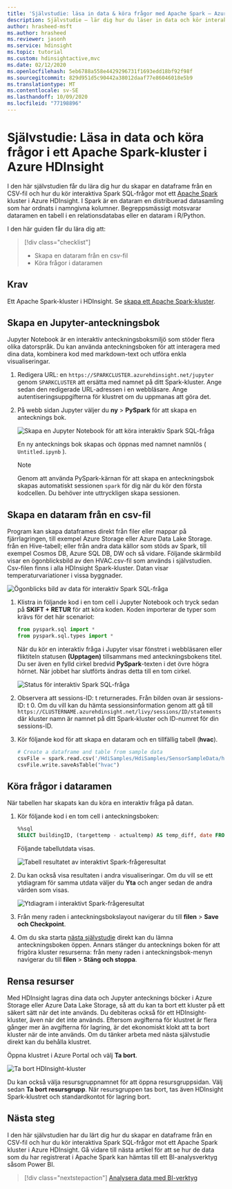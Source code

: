 ```yaml
---
title: 'Självstudie: läsa in data & köra frågor med Apache Spark – Azure HDInsight'
description: Självstudie – lär dig hur du läser in data och kör interaktiva frågor i Spark-kluster i Azure HDInsight.
author: hrasheed-msft
ms.author: hrasheed
ms.reviewer: jasonh
ms.service: hdinsight
ms.topic: tutorial
ms.custom: hdinsightactive,mvc
ms.date: 02/12/2020
ms.openlocfilehash: 5eb6788a558e4429296731f1693edd18bf92f98f
ms.sourcegitcommit: 829d951d5c90442a38012daaf77e86046018e5b9
ms.translationtype: MT
ms.contentlocale: sv-SE
ms.lasthandoff: 10/09/2020
ms.locfileid: "77198896"
---
```

# <a name="tutorial-load-data-and-run-queries-on-an-apache-spark-cluster-in-azure-hdinsight"></a>Självstudie: Läsa in data och köra frågor i ett Apache Spark-kluster i Azure HDInsight

I den här självstudien får du lära dig hur du skapar en dataframe från en CSV-fil och hur du kör interaktiva Spark SQL-frågor mot ett [Apache Spark](https://spark.apache.org/) kluster i Azure HDInsight. I Spark är en dataram en distribuerad datasamling som har ordnats i namngivna kolumner. Begreppsmässigt motsvarar dataramen en tabell i en relationsdatabas eller en dataram i R/Python.

I den här guiden får du lära dig att:
> [!div class="checklist"]
> * Skapa en dataram från en csv-fil
> * Köra frågor i dataramen

## <a name="prerequisites"></a>Krav

Ett Apache Spark-kluster i HDInsight. Se [skapa ett Apache Spark-kluster](./apache-spark-jupyter-spark-sql-use-portal.md).

## <a name="create-a-jupyter-notebook"></a>Skapa en Jupyter-anteckningsbok

Jupyter Notebook är en interaktiv anteckningsboksmiljö som stöder flera olika datorspråk. Du kan använda anteckningsboken för att interagera med dina data, kombinera kod med markdown-text och utföra enkla visualiseringar.

1. Redigera URL: en `https://SPARKCLUSTER.azurehdinsight.net/jupyter` genom `SPARKCLUSTER` att ersätta med namnet på ditt Spark-kluster. Ange sedan den redigerade URL-adressen i en webbläsare. Ange autentiseringsuppgifterna för klustret om du uppmanas att göra det.

2. På webb sidan Jupyter väljer du **ny**  >  **PySpark** för att skapa en antecknings bok.

   ![Skapa en Jupyter Notebook för att köra interaktiv Spark SQL-fråga](./media/apache-spark-load-data-run-query/hdinsight-spark-create-jupyter-interactive-spark-sql-query.png "Skapa en Jupyter Notebook för att köra interaktiv Spark SQL-fråga")

   En ny antecknings bok skapas och öppnas med namnet namnlös ( `Untitled.ipynb` ).

    > [!NOTE]  
    > Genom att använda PySpark-kärnan för att skapa en anteckningsbok skapas automatiskt sessionen `spark` för dig när du kör den första kodcellen. Du behöver inte uttryckligen skapa sessionen.

## <a name="create-a-dataframe-from-a-csv-file"></a>Skapa en dataram från en csv-fil

Program kan skapa dataframes direkt från filer eller mappar på fjärrlagringen, till exempel Azure Storage eller Azure Data Lake Storage. från en Hive-tabell; eller från andra data källor som stöds av Spark, till exempel Cosmos DB, Azure SQL DB, DW och så vidare. Följande skärmbild visar en ögonblicksbild av den HVAC.csv-fil som används i självstudien. Csv-filen finns i alla HDInsight Spark-kluster. Datan visar temperaturvariationer i vissa byggnader.

![Ögonblicks bild av data för interaktiv Spark SQL-fråga](./media/apache-spark-load-data-run-query/hdinsight-spark-sample-data-interactive-spark-sql-query.png "Ögonblicks bild av data för interaktiv Spark SQL-fråga")

1. Klistra in följande kod i en tom cell i Jupyter Notebook och tryck sedan på **SKIFT + RETUR** för att köra koden. Koden importerar de typer som krävs för det här scenariot:

    ```python
    from pyspark.sql import *
    from pyspark.sql.types import *
    ```

    När du kör en interaktiv fråga i Jupyter visar fönstret i webbläsaren eller fliktiteln statusen **(Upptagen)** tillsammans med anteckningsbokens titel. Du ser även en fylld cirkel bredvid **PySpark**-texten i det övre högra hörnet. När jobbet har slutförts ändras detta till en tom cirkel.

    ![Status för interaktiv Spark SQL-fråga](./media/apache-spark-load-data-run-query/hdinsight-spark-interactive-spark-query-status.png "Status för interaktiv Spark SQL-fråga")

1. Observera att sessions-ID: t returnerades. Från bilden ovan är sessions-ID: t 0. Om du vill kan du hämta sessionsinformation genom att gå till `https://CLUSTERNAME.azurehdinsight.net/livy/sessions/ID/statements` där kluster namn är namnet på ditt Spark-kluster och ID-numret för din sessions-ID.

1. Kör följande kod för att skapa en dataram och en tillfällig tabell (**hvac**).

    ```python
    # Create a dataframe and table from sample data
    csvFile = spark.read.csv('/HdiSamples/HdiSamples/SensorSampleData/hvac/HVAC.csv', header=True, inferSchema=True)
    csvFile.write.saveAsTable("hvac")
    ```

## <a name="run-queries-on-the-dataframe"></a>Köra frågor i dataramen

När tabellen har skapats kan du köra en interaktiv fråga på datan.

1. Kör följande kod i en tom cell i anteckningsboken:

    ```sql
    %%sql
    SELECT buildingID, (targettemp - actualtemp) AS temp_diff, date FROM hvac WHERE date = \"6/1/13\"
    ```

   Följande tabellutdata visas.

     ![Tabell resultatet av interaktivt Spark-frågeresultat](./media/apache-spark-load-data-run-query/hdinsight-interactive-spark-query-result.png "Tabell resultatet av interaktivt Spark-frågeresultat")

2. Du kan också visa resultaten i andra visualiseringar. Om du vill se ett ytdiagram för samma utdata väljer du **Yta** och anger sedan de andra värden som visas.

    ![Ytdiagram i interaktivt Spark-frågeresultat](./media/apache-spark-load-data-run-query/hdinsight-interactive-spark-query-result-area-chart.png "Ytdiagram i interaktivt Spark-frågeresultat")

3. Från meny raden i anteckningsbokslayout navigerar du till **filen**  >  **Save och Checkpoint**.

4. Om du ska starta [nästa självstudie](apache-spark-use-bi-tools.md) direkt kan du lämna anteckningsboken öppen. Annars stänger du antecknings boken för att frigöra kluster resurserna: från meny raden i anteckningsbok-menyn navigerar du till **filen**  >   **Stäng och stoppa**.

## <a name="clean-up-resources"></a>Rensa resurser

Med HDInsight lagras dina data och Jupyter antecknings böcker i Azure Storage eller Azure Data Lake Storage, så att du kan ta bort ett kluster på ett säkert sätt när det inte används. Du debiteras också för ett HDInsight-kluster, även när det inte används. Eftersom avgifterna för klustret är flera gånger mer än avgifterna för lagring, är det ekonomiskt klokt att ta bort kluster när de inte används. Om du tänker arbeta med nästa självstudie direkt kan du behålla klustret.

Öppna klustret i Azure Portal och välj **Ta bort**.

![Ta bort HDInsight-kluster](./media/apache-spark-load-data-run-query/hdinsight-azure-portal-delete-cluster.png "Ta bort HDInsight-kluster")

Du kan också välja resursgruppnamnet för att öppna resursgruppsidan. Välj sedan **Ta bort resursgrupp**. När resursgruppen tas bort, tas även HDInsight Spark-klustret och standardkontot för lagring bort.

## <a name="next-steps"></a>Nästa steg

I den här självstudien har du lärt dig hur du skapar en dataframe från en CSV-fil och hur du kör interaktiva Spark SQL-frågor mot ett Apache Spark kluster i Azure HDInsight. Gå vidare till nästa artikel för att se hur de data som du har registrerat i Apache Spark kan hämtas till ett BI-analysverktyg såsom Power BI.

> [!div class="nextstepaction"]
> [Analysera data med BI-verktyg](apache-spark-use-bi-tools.md)
